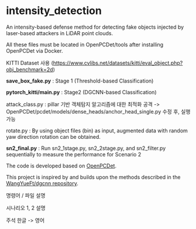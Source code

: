 # intensity_detection

An intensity-based defense method for detecting fake objects injected by laser-based attackers in LiDAR point clouds.


All these files must be located in OpenPCDet/tools after installing OpenPCDet via Docker.

KITTI Dataset 사용
(https://www.cvlibs.net/datasets/kitti/eval_object.php?obj_benchmark=2d)


**save_box_fake.py** : Stage 1 (Threshold-based Classification)

**pytorch_kitti/main.py** : Stage2 (DGCNN-based Classification)

attack_class.py : pillar 기반 객체탐지 알고리즘에 대한 최적화 공격
-> OpenPCDet/pcdet/models/dense_heads/anchor_head_single.py 수정 후, 실행 가능

rotate.py : By using object files (bin) as input, augmented data with random yaw direction rotation can be obtained.

**sn2_final.py** : Run sn2_1stage.py, sn2_2stage.py, and sn2_filter.py sequentially to measure the performance for Scenario 2



The code is developed based on [OpenPCDet](https://github.com/open-mmlab/OpenPCDet).

This project is inspired by and builds upon the methods described in the [WangYueFt/dgcnn repository](https://github.com/WangYueFt/dgcnn).

명령어 / 파일 설명

시나리오 1, 2 설명

주석 한글 -> 영어
